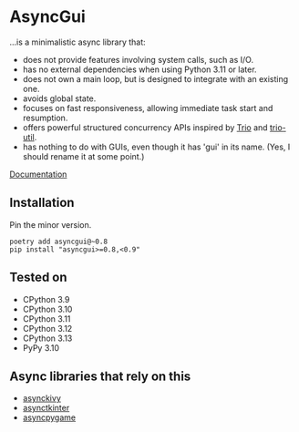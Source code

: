 # AsyncGui

...is a minimalistic async library that:

- does not provide features involving system calls, such as I/O.
- has no external dependencies when using Python 3.11 or later.
- does not own a main loop, but is designed to integrate with an existing one.
- avoids global state.
- focuses on fast responsiveness, allowing immediate task start and resumption.
- offers powerful structured concurrency APIs inspired by [Trio](https://trio.readthedocs.io/en/stable/) and [trio-util](https://trio-util.readthedocs.io/en/latest/).
- has nothing to do with GUIs, even though it has 'gui' in its name. (Yes, I should rename it at some point.)

[Documentation](https://asyncgui.github.io/asyncgui/)

## Installation

Pin the minor version.

```text
poetry add asyncgui@~0.8
pip install "asyncgui>=0.8,<0.9"
```

## Tested on

- CPython 3.9
- CPython 3.10
- CPython 3.11
- CPython 3.12
- CPython 3.13
- PyPy 3.10

## Async libraries that rely on this

- [asynckivy](https://github.com/asyncgui/asynckivy)
- [asynctkinter](https://github.com/asyncgui/asynctkinter)
- [asyncpygame](https://github.com/asyncgui/asyncpygame)
